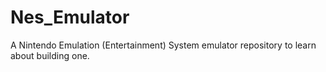 # Nes_Emulator
A Nintendo Emulation (Entertainment) System emulator repository to learn about building one.
